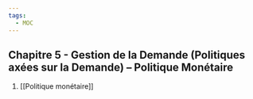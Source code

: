 ```yaml
---
tags:
  - MOC
---
```

## Chapitre 5 - Gestion de la Demande (Politiques axées sur la Demande) – Politique Monétaire
1. [[Politique monétaire]]
